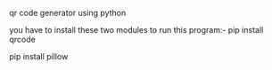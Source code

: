 qr code generator using python

you have to install these two modules to run this program:-
pip install qrcode

pip install pillow
